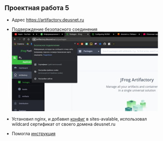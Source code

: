 ## Проектная работа 5

- Адрес https://artifactory.deusnet.ru

- Подверждение безопасного соединения
![](https://github.com/AleXDev25/sf-devops/blob/master/PW5/ssl_connection.jpg)

- Установил nginx, и добавил [конфиг](https://github.com/AleXDev25/sf-devops/blob/master/PW5/artifactory.deusnet.ru) в sites-avalable, использовал wildcard сертификат от своего домена deusnet.ru

- Помогла [инструкция](https://www.jfrog.com/confluence/display/JFROG/Configuring+NGINX)